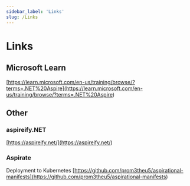 ```yaml
---
sidebar_label: 'Links'
slug: /Links
---
```


# Links

## Microsoft Learn

[https://learn.microsoft.com/en-us/training/browse/?terms=.NET%20Aspire](<https://learn.microsoft.com/en-us/training/browse/?terms=.NET%20Aspire>)

## Other

### aspireify.NET

[https://aspireify.net/](<https://aspireify.net/>)

### Aspirate

Deployment to Kubernetes [https://github.com/prom3theu5/aspirational-manifests](<https://github.com/prom3theu5/aspirational-manifests>)
